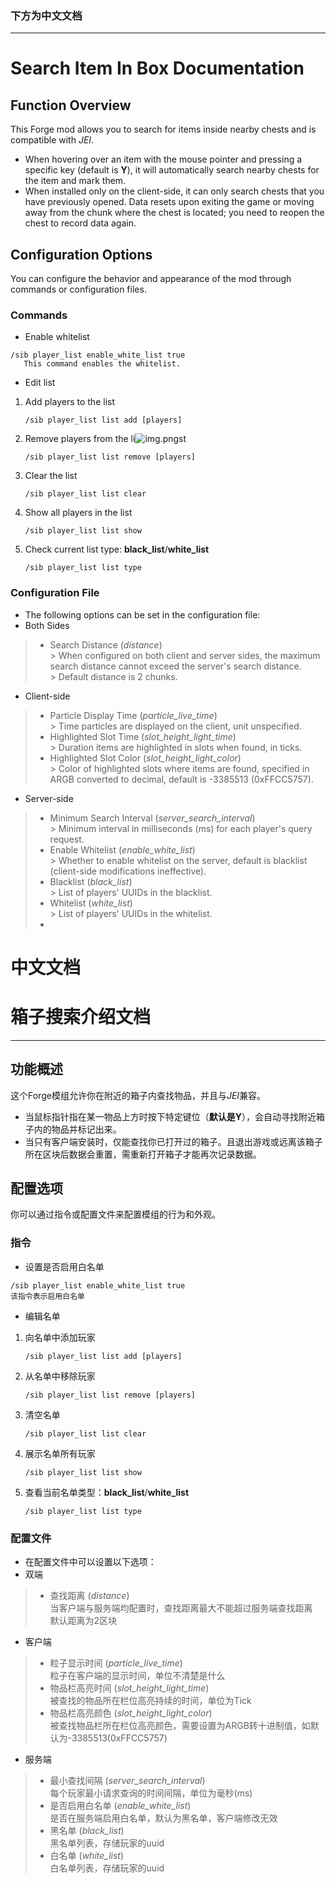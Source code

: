 ### 下方为中文文档
***

# Search Item In Box Documentation
## Function Overview

This Forge mod allows you to search for items inside nearby chests and is compatible with *JEI*.


- When hovering over an item with the mouse pointer and pressing a specific key (default is **Y**), it will automatically search nearby chests for the item and mark them.
- When installed only on the client-side, it can only search chests that you have previously opened. Data resets upon exiting the game or moving away from the chunk where the chest is located; you need to reopen the chest to record data again.

## Configuration Options

You can configure the behavior and appearance of the mod through commands or configuration files.

### Commands

- Enable whitelist
```plaintext
/sib player_list enable_white_list true
   This command enables the whitelist.
```
- Edit list
1. Add players to the list
    ```plaintext
    /sib player_list list add [players]
    ```
2. Remove players from the li![img.png](img.png)st
    ```plaintext
    /sib player_list list remove [players]
    ```
3. Clear the list
    ```plaintext
    /sib player_list list clear
    ```
4. Show all players in the list
    ```plaintext
    /sib player_list list show
    ```
5. Check current list type: **black_list**/**white_list**
    ```plaintext
    /sib player_list list type
    ```

### Configuration File

- The following options can be set in the configuration file:
- Both Sides
> - Search Distance (*distance*)  
    > When configured on both client and server sides, the maximum search distance cannot exceed the server's search distance.  
    > Default distance is 2 chunks.
- Client-side
> - Particle Display Time (*particle_live_time*)  
    > Time particles are displayed on the client, unit unspecified.
> - Highlighted Slot Time (*slot_height_light_time*)  
    > Duration items are highlighted in slots when found, in ticks.
> - Highlighted Slot Color (*slot_height_light_color*)  
    > Color of highlighted slots where items are found, specified in ARGB converted to decimal, default is -3385513 (0xFFCC5757).

- Server-side
> - Minimum Search Interval (*server_search_interval*)  
    > Minimum interval in milliseconds (ms) for each player's query request.
> - Enable Whitelist (*enable_white_list*)  
    > Whether to enable whitelist on the server, default is blacklist (client-side modifications ineffective).
> - Blacklist (*black_list*)  
    > List of players' UUIDs in the blacklist.
> - Whitelist (*white_list*)  
    > List of players' UUIDs in the whitelist.
> - 

# 中文文档
# 箱子搜索介绍文档
***
## 功能概述

这个Forge模组允许你在附近的箱子内查找物品，并且与*JEI*兼容。

- 当鼠标指针指在某一物品上方时按下特定键位（**默认是Y**），会自动寻找附近箱子内的物品并标记出来。
- 当只有客户端安装时，仅能查找你已打开过的箱子。且退出游戏或远离该箱子所在区块后数据会重置，需重新打开箱子才能再次记录数据。

## 配置选项

你可以通过指令或配置文件来配置模组的行为和外观。

### 指令

- 设置是否启用白名单
```plaintext
/sib player_list enable_white_list true
该指令表示启用白名单
```
- 编辑名单  
1. 向名单中添加玩家
    ```plaintext
    /sib player_list list add [players]
    ```
2. 从名单中移除玩家
    ```plaintext
    /sib player_list list remove [players]
    ```
3. 清空名单
    ```plaintext
    /sib player_list list clear
    ```
4. 展示名单所有玩家
    ```plaintext
    /sib player_list list show
    ```
5. 查看当前名单类型：**black_list**/**white_list**
    ```plaintext
    /sib player_list list type
    ```
### 配置文件
- 在配置文件中可以设置以下选项：
- 双端
> - 查找距离   (*distance*)  
> 当客户端与服务端均配置时，查找距离最大不能超过服务端查找距离  
> 默认距离为2区块
- 客户端
> - 粒子显示时间  (*particle_live_time*)  
> 粒子在客户端的显示时间，单位不清楚是什么
> - 物品栏高亮时间  (*slot_height_light_time*)  
> 被查找的物品所在栏位高亮持续的时间，单位为Tick
> - 物品栏高亮颜色  (*slot_height_light_color*)  
> 被查找物品栏所在栏位高亮颜色，需要设置为ARGB转十进制值，如默认为-3385513(0xFFCC5757)
> 
- 服务端
> - 最小查找间隔  (*server_search_interval*)  
> 每个玩家最小请求查询的时间间隔，单位为毫秒(ms)
> - 是否启用白名单  (*enable_white_list*)  
> 是否在服务端启用白名单，默认为黑名单，客户端修改无效
> - 黑名单  (*black_list*)  
> 黑名单列表，存储玩家的uuid
> - 白名单  (*white_list*)  
> 白名单列表，存储玩家的uuid
> 
